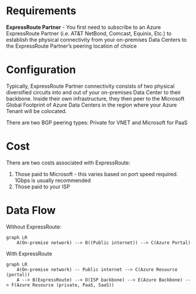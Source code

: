 # Requirements
**ExpressRoute Partner** - You first need to subscribe to an Azure ExpressRoute Partner (i.e.
AT&T NetBond, Comcast, Equinix, Etc.) to establish the physical connectivity from your on-premises
Data Centers to the ExpressRoute Partner’s peering location of choice

# Configuration
Typically, ExpressRoute Partner connectivity consists of two physical diversified circuits into and out of
your on-premises Data Center to their backbone. Inside their own infrastructure, they then peer to the Microsoft Global
Footprint of Azure Data Centers in the region where your Azure Tenant will be colocated.

There are two BGP peering types: Private for VNET and Microsoft for PaaS

# Cost
There are two costs associated with ExpressRoute:
1. Those paid to Microsoft - this varies based on port speed required. 1Gbps is usually recommended
1. Those paid to your ISP

# Data Flow
Without ExpressRoute:
```mermaid
graph LR
    A(On-premise network) --> B((Public internet)) --> C(Azure Portal)
```    

With ExpressRoute
```mermaid
graph LR
    A(On-premise network) -- Public internet --> C(Azure Resource (portal))
    A --> B(ExpressRoute) --> D(ISP backbone) --> E(Azure Backbone) --> F(Azure Resource (private, PaaS, SaaS))
```    
